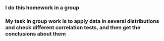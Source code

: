 ### I do this homework in a group
### My task in group work is to apply data in several distributions and check different correlation tests, and then get the conclusions about them
